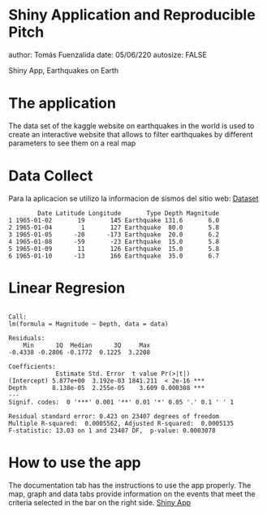 Shiny Application and Reproducible Pitch
========================================================
author: Tomás Fuenzalida
date: 05/06/220
autosize: FALSE

Shiny App, Earthquakes on Earth

The application
========================================================

The data set of the kaggle website on earthquakes in the world is used to create an interactive website that allows to filter earthquakes by different parameters to see them on a real map


Data Collect
========================================================

Para la aplicacion se utilizo la informacion de sismos del sitio web:
[Dataset](https://www.kaggle.com/usgs/earthquake-database)


```
        Date Latitude Longitude       Type Depth Magnitude
1 1965-01-02       19       145 Earthquake 131.6       6.0
2 1965-01-04        1       127 Earthquake  80.0       5.8
3 1965-01-05      -20      -173 Earthquake  20.0       6.2
4 1965-01-08      -59       -23 Earthquake  15.0       5.8
5 1965-01-09       11       126 Earthquake  15.0       5.8
6 1965-01-10      -13       166 Earthquake  35.0       6.7
```


Linear Regresion
========================================================


```

Call:
lm(formula = Magnitude ~ Depth, data = data)

Residuals:
    Min      1Q  Median      3Q     Max 
-0.4338 -0.2806 -0.1772  0.1225  3.2208 

Coefficients:
             Estimate Std. Error  t value Pr(>|t|)    
(Intercept) 5.877e+00  3.192e-03 1841.211  < 2e-16 ***
Depth       8.138e-05  2.255e-05    3.609 0.000308 ***
---
Signif. codes:  0 '***' 0.001 '**' 0.01 '*' 0.05 '.' 0.1 ' ' 1

Residual standard error: 0.423 on 23407 degrees of freedom
Multiple R-squared:  0.0005562,	Adjusted R-squared:  0.0005135 
F-statistic: 13.03 on 1 and 23407 DF,  p-value: 0.0003078
```

How to use the app
========================================================

The documentation tab has the instructions to use the app properly.
The map, graph and data tabs provide information on the events that meet the criteria selected in the bar on the right side.
[Shiny App](https://www.kaggle.com/usgs/earthquake-database)


